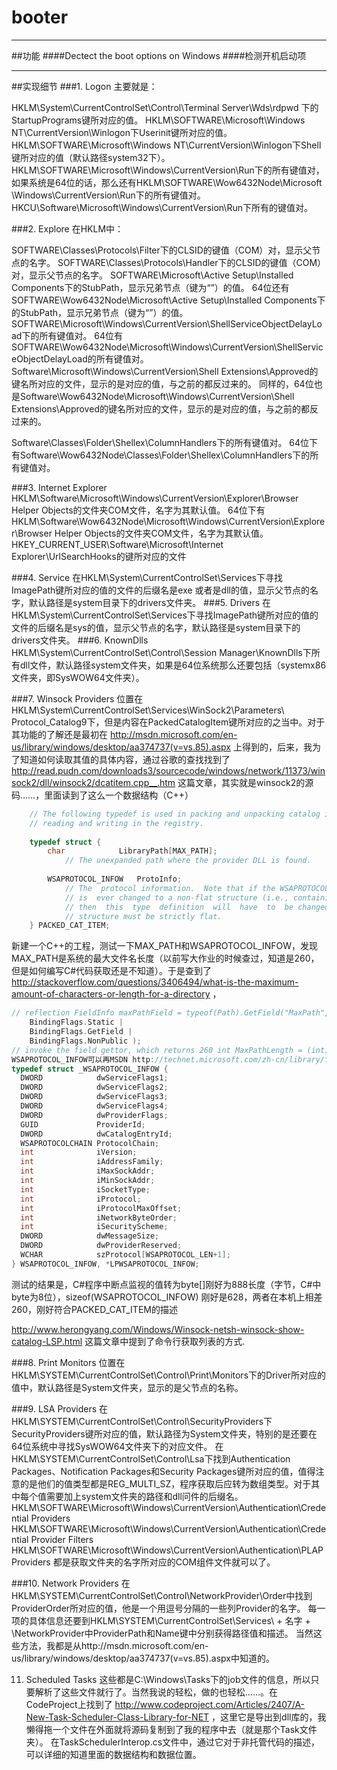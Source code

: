 # booter
* * *
##功能
####Dectect the boot options on Windows
####检测开机启动项
* * *
##实现细节
###1.    Logon
主要就是：

HKLM\System\CurrentControlSet\Control\Terminal Server\Wds\rdpwd
下的StartupPrograms键所对应的值。
HKLM\SOFTWARE\Microsoft\Windows NT\CurrentVersion\Winlogon下Userinit键所对应的值。
HKLM\SOFTWARE\Microsoft\Windows NT\CurrentVersion\Winlogon下Shell键所对应的值（默认路径system32下）。
HKLM\SOFTWARE\Microsoft\Windows\CurrentVersion\Run下的所有键值对，如果系统是64位的话，那么还有HKLM\SOFTWARE\Wow6432Node\Microsoft \Windows\CurrentVersion\Run下的所有键值对。
HKCU\Software\Microsoft\Windows\CurrentVersion\Run下所有的键值对。

###2.	Explore
在HKLM中：

SOFTWARE\Classes\Protocols\Filter下的CLSID的键值（COM）对，显示父节点的名字。
SOFTWARE\Classes\Protocols\Handler下的CLSID的键值（COM）对，显示父节点的名字。
SOFTWARE\Microsoft\Active Setup\Installed Components下的StubPath，显示兄弟节点（键为“”）的值。
64位还有SOFTWARE\Wow6432Node\Microsoft\Active Setup\Installed Components下的StubPath，显示兄弟节点（键为“”）的值。
SOFTWARE\Microsoft\Windows\CurrentVersion\ShellServiceObjectDelayLoad下的所有键值对。
64位有SOFTWARE\Wow6432Node\Microsoft\Windows\CurrentVersion\ShellServiceObjectDelayLoad的所有键值对。
Software\Microsoft\Windows\CurrentVersion\Shell Extensions\Approved的键名所对应的文件，显示的是对应的值，与之前的都反过来的。
同样的，64位也是Software\Wow6432Node\Microsoft\Windows\CurrentVersion\Shell Extensions\Approved的键名所对应的文件，显示的是对应的值，与之前的都反过来的。

Software\Classes\Folder\Shellex\ColumnHandlers下的所有键值对。
64位下有Software\Wow6432Node\Classes\Folder\Shellex\ColumnHandlers下的所有键值对。

###3.	Internet Explorer
HKLM\Software\Microsoft\Windows\CurrentVersion\Explorer\Browser Helper Objects的文件夹COM文件，名字为其默认值。
64位下有HKLM\Software\Wow6432Node\Microsoft\Windows\CurrentVersion\Explorer\Browser Helper Objects的文件夹COM文件，名字为其默认值。
HKEY_CURRENT_USER\Software\Microsoft\Internet Explorer\UrlSearchHooks的键所对应的文件

###4.	Service
在HKLM\System\CurrentControlSet\Services下寻找ImagePath键所对应的值的文件的后缀名是exe 或者是dll的值，显示父节点的名字，默认路径是system目录下的drivers文件夹。
###5.	Drivers
在HKLM\System\CurrentControlSet\Services下寻找ImagePath键所对应的值的文件的后缀名是sys的值，显示父节点的名字，默认路径是system目录下的drivers文件夹。
###6.	KnownDlls
HKLM\System\CurrentControlSet\Control\Session Manager\KnownDlls下所有dll文件，默认路径system文件夹，如果是64位系统那么还要包括（systemx86文件夹，即SysWOW64文件夹）。

###7.	Winsock Providers
位置在HKLM\System\CurrentControlSet\Services\WinSock2\Parameters\ Protocol_Catalog9下，但是内容在PackedCatalogItem键所对应的之当中。对于其功能的了解还是最初在
http://msdn.microsoft.com/en-us/library/windows/desktop/aa374737(v=vs.85).aspx
上得到的，后来，我为了知道如何读取其值的具体内容，通过谷歌的查找找到了
http://read.pudn.com/downloads3/sourcecode/windows/network/11373/winsock2/dll/winsock2/dcatitem.cpp__.htm
这篇文章，其实就是winsock2的源码……，里面读到了这么一个数据结构（C++）
```c
	// The following typedef is used in packing and unpacking catalog item data for   
	// reading and writing in the registry.   
	   
	typedef struct {   
	    char            LibraryPath[MAX_PATH];   
	        // The unexpanded path where the provider DLL is found.   
	   
	    WSAPROTOCOL_INFOW   ProtoInfo;   
	        // The  protocol information.  Note that if the WSAPROTOCOL_INFOW structure   
	        // is  ever changed to a non-flat structure (i.e., containing pointers)   
	        // then  this  type  definition  will  have  to  be changed, since this   
	        // structure must be strictly flat.   
	} PACKED_CAT_ITEM;  
```
新建一个C++的工程，测试一下MAX_PATH和WSAPROTOCOL_INFOW，发现MAX_PATH是系统的最大文件名长度（以前写大作业的时候查过，知道是260，但是如何编写C#代码获取还是不知道）。于是查到了
http://stackoverflow.com/questions/3406494/what-is-the-maximum-amount-of-characters-or-length-for-a-directory
，
```c
// reflection FieldInfo maxPathField = typeof(Path).GetField("MaxPath", 
    BindingFlags.Static | 
    BindingFlags.GetField | 
    BindingFlags.NonPublic ); 
// invoke the field gettor, which returns 260 int MaxPathLength = (int) maxPathField.GetValue(null);
WSAPROTOCOL_INFOW可以再MSDN http://technet.microsoft.com/zh-cn/library/ff565963上查到其结构：
typedef struct _WSAPROTOCOL_INFOW {
  DWORD            dwServiceFlags1;
  DWORD            dwServiceFlags2;
  DWORD            dwServiceFlags3;
  DWORD            dwServiceFlags4;
  DWORD            dwProviderFlags;
  GUID             ProviderId;
  DWORD            dwCatalogEntryId;
  WSAPROTOCOLCHAIN ProtocolChain;
  int              iVersion;
  int              iAddressFamily;
  int              iMaxSockAddr;
  int              iMinSockAddr;
  int              iSocketType;
  int              iProtocol;
  int              iProtocolMaxOffset;
  int              iNetworkByteOrder;
  int              iSecurityScheme;
  DWORD            dwMessageSize;
  DWORD            dwProviderReserved;
  WCHAR            szProtocol[WSAPROTOCOL_LEN+1];
} WSAPROTOCOL_INFOW, *LPWSAPROTOCOL_INFOW;
```
测试的结果是，C#程序中断点监视的值转为byte[]刚好为888长度（字节，C#中byte为8位），sizeof(WSAPROTOCOL_INFOW) 刚好是628，两者在本机上相差260，刚好符合PACKED_CAT_ITEM的描述

http://www.herongyang.com/Windows/Winsock-netsh-winsock-show-catalog-LSP.html 这篇文章中提到了命令行获取列表的方式.

###8.    Print Monitors
位置在HKLM\SYSTEM\CurrentControlSet\Control\Print\Monitors下的Driver所对应的值中，默认路径是System文件夹，显示的是父节点的名称。

###9.	LSA Providers
在HKLM\SYSTEM\CurrentControlSet\Control\SecurityProviders下SecurityProviders键所对应的值，默认路径为System文件夹，特别的是还要在64位系统中寻找SysWOW64文件夹下的对应文件。
在HKLM\SYSTEM\CurrentControlSet\Control\Lsa下找到Authentication Packages、Notification Packages和Security Packages键所对应的值，值得注意的是他们的值类型都是REG_MULTI_SZ，程序获取后应转为数组类型。对于其中每个值需要加上system文件夹的路径和dll问件的后缀名。
HKLM\SOFTWARE\Microsoft\Windows\CurrentVersion\Authentication\Credential Providers
HKLM\SOFTWARE\Microsoft\Windows\CurrentVersion\Authentication\Credential Provider Filters
HKLM\SOFTWARE\Microsoft\Windows\CurrentVersion\Authentication\PLAP Providers
都是获取文件夹的名字所对应的COM组件文件就可以了。

###10.	 Network Providers
在HKLM\SYSTEM\CurrentControlSet\Control\NetworkProvider\Order中找到ProviderOrder所对应的值，他是一个用逗号分隔的一些列Provider的名字。
每一项的具体信息还要到HKLM\SYSTEM\CurrentControlSet\Services\ + 名字 + \NetworkProvider中ProviderPath和Name键中分别获得路径值和描述。
当然这些方法，我都是从http://msdn.microsoft.com/en-us/library/windows/desktop/aa374737(v=vs.85).aspx中知道的。

11.	Scheduled Tasks
这些都是C:\Windows\Tasks下的job文件的信息，所以只要解析了这些文件就行了。当然我说的轻松，做的也轻松……。在CodeProject上找到了
http://www.codeproject.com/Articles/2407/A-New-Task-Scheduler-Class-Library-for-NET
，这里它是导出到dll库的，我懒得拖一个文件在外面就将源码复制到了我的程序中去（就是那个Task文件夹）。
在TaskSchedulerInterop.cs文件中，通过它对于非托管代码的描述，可以详细的知道里面的数据结构和数据位置。
